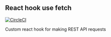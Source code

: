 ## React hook use fetch

[![CircleCI](https://circleci.com/gh/Wadowski/react-hook-use-fetch.svg?style=svg)](https://circleci.com/gh/Wadowski/react-hook-use-fetch)

Custom react hook for making REST API requests
